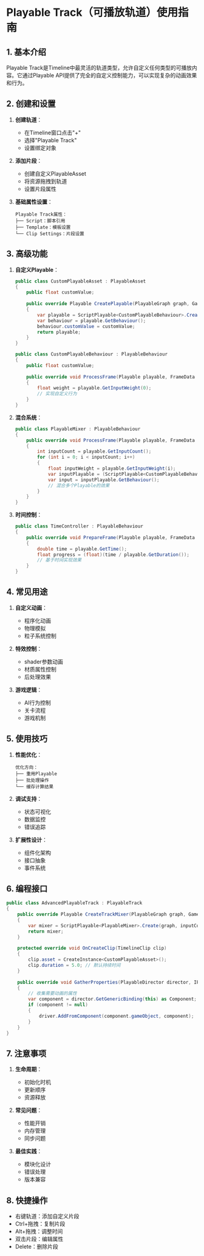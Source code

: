 # Playable Track（可播放轨道）使用指南

## 1. 基本介绍
Playable Track是Timeline中最灵活的轨道类型，允许自定义任何类型的可播放内容。它通过Playable API提供了完全的自定义控制能力，可以实现复杂的动画效果和行为。

## 2. 创建和设置
1. **创建轨道**：
   - 在Timeline窗口点击"+"
   - 选择"Playable Track"
   - 设置绑定对象

2. **添加片段**：
   - 创建自定义PlayableAsset
   - 将资源拖拽到轨道
   - 设置片段属性

3. **基础属性设置**：
   ```
   Playable Track属性：
   ├── Script：脚本引用
   ├── Template：模板设置
   └── Clip Settings：片段设置
   ```

## 3. 高级功能
1. **自定义Playable**：
   ```csharp
   public class CustomPlayableAsset : PlayableAsset
   {
       public float customValue;
       
       public override Playable CreatePlayable(PlayableGraph graph, GameObject owner)
       {
           var playable = ScriptPlayable<CustomPlayableBehaviour>.Create(graph);
           var behaviour = playable.GetBehaviour();
           behaviour.customValue = customValue;
           return playable;
       }
   }
   
   public class CustomPlayableBehaviour : PlayableBehaviour
   {
       public float customValue;
       
       public override void ProcessFrame(Playable playable, FrameData info, object playerData)
       {
           float weight = playable.GetInputWeight(0);
           // 实现自定义行为
       }
   }
   ```

2. **混合系统**：
   ```csharp
   public class PlayableMixer : PlayableBehaviour
   {
       public override void ProcessFrame(Playable playable, FrameData info, object playerData)
       {
           int inputCount = playable.GetInputCount();
           for (int i = 0; i < inputCount; i++)
           {
               float inputWeight = playable.GetInputWeight(i);
               var inputPlayable = (ScriptPlayable<CustomPlayableBehaviour>)playable.GetInput(i);
               var input = inputPlayable.GetBehaviour();
               // 混合多个Playable的效果
           }
       }
   }
   ```

3. **时间控制**：
   ```csharp
   public class TimeController : PlayableBehaviour
   {
       public override void PrepareFrame(Playable playable, FrameData info)
       {
           double time = playable.GetTime();
           float progress = (float)(time / playable.GetDuration());
           // 基于时间实现效果
       }
   }
   ```

## 4. 常见用途
1. **自定义动画**：
   - 程序化动画
   - 物理模拟
   - 粒子系统控制

2. **特效控制**：
   - shader参数动画
   - 材质属性控制
   - 后处理效果

3. **游戏逻辑**：
   - AI行为控制
   - 关卡流程
   - 游戏机制

## 5. 使用技巧
1. **性能优化**：
   ```
   优化方向：
   ├── 重用Playable
   ├── 批处理操作
   └── 缓存计算结果
   ```

2. **调试支持**：
   - 状态可视化
   - 数据监控
   - 错误追踪

3. **扩展性设计**：
   - 组件化架构
   - 接口抽象
   - 事件系统

## 6. 编程接口
```csharp
public class AdvancedPlayableTrack : PlayableTrack
{
    public override Playable CreateTrackMixer(PlayableGraph graph, GameObject go, int inputCount)
    {
        var mixer = ScriptPlayable<PlayableMixer>.Create(graph, inputCount);
        return mixer;
    }
    
    protected override void OnCreateClip(TimelineClip clip)
    {
        clip.asset = CreateInstance<CustomPlayableAsset>();
        clip.duration = 5.0; // 默认持续时间
    }
    
    public override void GatherProperties(PlayableDirector director, IPropertyCollector driver)
    {
        // 收集需要动画的属性
        var component = director.GetGenericBinding(this) as Component;
        if (component != null)
        {
            driver.AddFromComponent(component.gameObject, component);
        }
    }
}
```

## 7. 注意事项
1. **生命周期**：
   - 初始化时机
   - 更新顺序
   - 资源释放

2. **常见问题**：
   - 性能开销
   - 内存管理
   - 同步问题

3. **最佳实践**：
   - 模块化设计
   - 错误处理
   - 版本兼容

## 8. 快捷操作
- 右键轨道：添加自定义片段
- Ctrl+拖拽：复制片段
- Alt+拖拽：调整时间
- 双击片段：编辑属性
- Delete：删除片段 